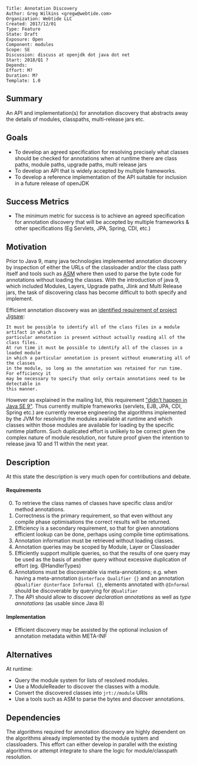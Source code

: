 ```
Title: Annotation Discovery
Author: Greg Wilkins <gregw@webtide.com>
Organization: Webtide LLC
Created: 2017/12/01
Type: Feature
State: Draft
Exposure: Open
Component: modules
Scope: SE
Discussion: discuss at openjdk dot java dot net
Start: 2018/Q1 ?
Depends: 
Effort: M?
Duration: M?
Template: 1.0
```

Summary
-------

An API and implementation(s) for annotation discovery that abstracts away the
details of modules, classpaths, multi-release jars etc.

Goals
-----
- To develop an agreed specification for resolving precisely what classes should be checked for annotations 
when at runtime there are class paths, module paths, upgrade paths, multi release jars
- To develop an API that is widely accepted by multiple frameworks.
- To develop a reference implementation of the API suitable for inclusion in a future release of openJDK

Success Metrics
---------------

- The minimum metric for success is to achieve an agreed specification for annotation discovery that will be 
accepted by multiple frameworks & other specifications (Eg Servlets, JPA, Spring, CDI, etc.)

Motivation
----------

Prior to Java 9, many java technologies implemented annotation discovery by inspection of either the URLs of the 
classloader and/or the class path itself and tools such as [ASM](http://asm.ow2.org/) where then used to parse the 
byte code for annotations without loading the classes.   With the introduction of java 9, which included Modules, 
Layers, Upgrade paths, Jlink and Multi Release jars, the task of discovering class has become difficult to both 
specify and implement.

Efficient annotation discovery was an [identified requirement of project 
Jigsaw](http://openjdk.java.net/projects/jigsaw/spec/reqs/#efficient-annotation-detection):
```text
It must be possible to identify all of the class files in a module artifact in which a 
particular annotation is present without actually reading all of the class files. 
At run time it must be possible to identify all of the classes in a loaded module 
in which a particular annotation is present without enumerating all of the classes 
in the module, so long as the annotation was retained for run time. For efficiency it 
may be necessary to specify that only certain annotations need to be detectable in 
this manner.
```
However as explained in the mailing list, this requirement 
["didn't happen in Java SE 9"](http://mail.openjdk.java.net/pipermail/jigsaw-dev/2017-November/013363.html).
Thus currently multiple frameworks (servlets, EJB, JPA, CDI, Spring etc.) are currently
reverse engineering the algorithms implemented by the JVM for resolving the modules
available at runtime and which classes within those modules are available for loading
by the specific runtime platform.   Such duplicated effort is unlikely to be correct
given the complex nature of module resolution, nor future proof given the intention 
to release java 10 and 11 within the next year.

Description
-----------
At this state the description is very much open for contributions and debate.

#### Requirements
 0. To retrieve the class names of classes have specific class and/or method annotations.
 1. Correctness is the primary requirement, so that even without any compile phase optimisations the correct results will be returned.
 2. Efficiency is a secondary requirement, so that for given annotations efficient lookup can be done, perhaps using compile time optimisations. 
 3. Annotation information must be retrieved without loading classes.
 4. Annotation queries may be scoped by Module, Layer or Classloader
 5. Efficiently support multiple queries, so that the results of one query may be used as the basis of another query without excessive duplication of effort (eg. @HandlerTypes)
 6. Annotations must be discoverable via meta-annotations; e.g. when having a meta-annotation `@interface Qualifier {}` and an annotation `@Qualifier @interface Informal {}`, elements annotated with `@Informal` should be discoverable by querying for `@Qualifier`
 7. The API should allow to discover _declaration annotations_ as well as _type annotations_ (as usable since Java 8)

#### Implementation

- Efficient discovery may be assisted by the optional inclusion of annotation metadata within META-INF

Alternatives
------------
At runtime:
- Query the module system for lists of resolved modules. 
- Use a ModuleReader to discover the classes with a module.
- Convert the discovered classes into `jrt://module` URIs
- Use a tools such as ASM to parse the bytes and discover annotations.

Dependencies
-----------
The algorithms required for annotation discovery are highly dependent on the algorithms already implemented 
by the module system and classloaders.  This effort can either develop in parallel with the existing algorithms
or attempt integrate to share the logic for module/classpath resolution.
